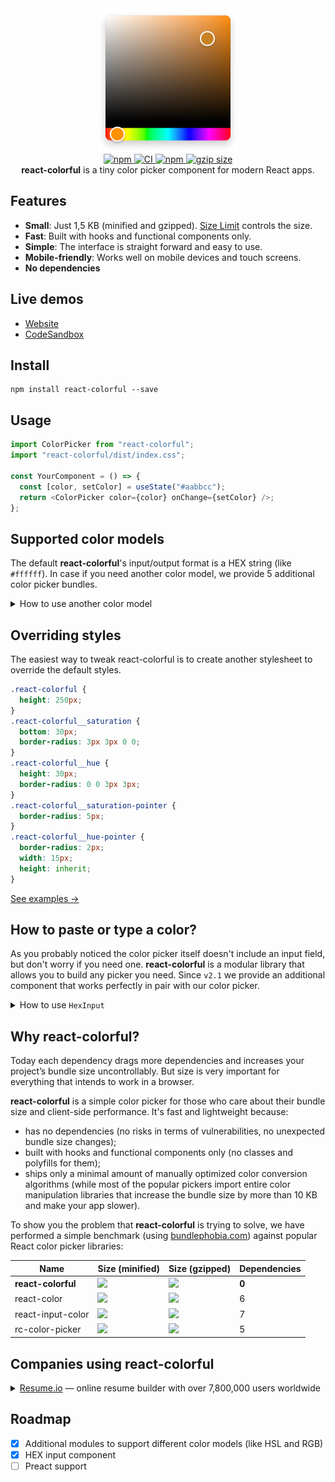 <div align="center">
  <a href="https://omgovich.github.io/react-colorful">
    <img src="demo/src/assets/design.png" width="224" height="230" alt="react-colorful" />
  </a>
</div>

<div align="center">
  <a href="https://npmjs.org/package/react-colorful">
    <img alt="npm" src="https://img.shields.io/npm/v/react-colorful.svg?labelColor=da248d&color=6ead0a" />
  </a>
  <a href="https://travis-ci.org/omgovich/react-colorful">
    <img alt="CI" src="https://img.shields.io/travis/omgovich/react-colorful/master.svg?branch=master&labelColor=da248d&color=6ead0a" />
  </a>
  <a href="https://npmjs.org/package/react-colorful">
    <img alt="npm" src="https://img.shields.io/david/omgovich/react-colorful.svg?labelColor=da248d&color=6ead0a">
  </a>
  <a href="https://bundlephobia.com/result?p=react-colorful">
    <img alt="gzip size" src="https://badgen.net/bundlephobia/minzip/react-colorful?labelColor=da248d&color=6ead0a">
  </a>
  
  
</div>

<div align="center">
  <strong>react-colorful</strong> is a tiny color picker component for modern React apps.
</div>

## Features

- **Small**: Just 1,5 KB (minified and gzipped). [Size Limit](https://github.com/ai/size-limit) controls the size.
- **Fast**: Built with hooks and functional components only.
- **Simple**: The interface is straight forward and easy to use.
- **Mobile-friendly**: Works well on mobile devices and touch screens.
- **No dependencies**

## Live demos

- [Website](https://omgovich.github.io/react-colorful)
- [CodeSandbox](https://codesandbox.io/s/react-colorful-demo-u5vwp)

## Install

```
npm install react-colorful --save
```

## Usage

```js
import ColorPicker from "react-colorful";
import "react-colorful/dist/index.css";

const YourComponent = () => {
  const [color, setColor] = useState("#aabbcc");
  return <ColorPicker color={color} onChange={setColor} />;
};
```

## Supported color models

The default **react-colorful**'s input/output format is a HEX string (like `#ffffff`). In case if you need another color model, we provide 5 additional color picker bundles.

<details>
  <summary>How to use another color model</summary>

#### Available pickers

| Import path                  | Value example                | Size (gzipped) |
| ---------------------------- | ---------------------------- | -------------- |
| `"react-colorful/rgb"`       | `{ r: 255, g: 255, b: 255 }` | ~1,4 KB        |
| `"react-colorful/rgbString"` | `"rgb(255, 255, 255)"`       | ~1,5 KB        |
| `"react-colorful/hsl"`       | `{ h: 0, s: 0, l: 100 }`     | ~1,2 KB        |
| `"react-colorful/hslString"` | `"hsl(0, 0%, 100%)"`         | ~1,3 KB        |
| `"react-colorful/hsv"`       | `{ h: 0, s: 0, v: 100 }`     | ~1,2 KB        |

#### Code example

```js
import RgbColorPicker from "react-colorful/rgb";
import "react-colorful/dist/index.css";

const YourComponent = () => {
  const [color, setColor] = useState({ r: 50, g: 100, b: 150 });
  return <RgbColorPicker color={color} onChange={setColor} />;
};
```

[Live demo →](https://codesandbox.io/s/react-colorful-rgb-o9q0t)

</details>

## Overriding styles

The easiest way to tweak react-colorful is to create another stylesheet to override the default styles.

```css
.react-colorful {
  height: 250px;
}
.react-colorful__saturation {
  bottom: 30px;
  border-radius: 3px 3px 0 0;
}
.react-colorful__hue {
  height: 30px;
  border-radius: 0 0 3px 3px;
}
.react-colorful__saturation-pointer {
  border-radius: 5px;
}
.react-colorful__hue-pointer {
  border-radius: 2px;
  width: 15px;
  height: inherit;
}
```

[See examples →](https://codesandbox.io/s/react-colorful-customization-demo-mq85z?file=/src/styles.css)

## How to paste or type a color?

As you probably noticed the color picker itself doesn't include an input field, but don't worry if you need one. **react-colorful** is a modular library that allows you to build any picker you need. Since `v2.1` we provide an additional component that works perfectly in pair with our color picker.

<details>
  <summary>How to use <code>HexInput</code></summary><br />

```diff
import ColorPicker from "react-colorful";
+import HexInput from "react-colorful/HexInput";
import "react-colorful/dist/index.css";

const YourComponent = () => {
  const [color, setColor] = useState("#aabbcc");
  return (
    <div>
      <ColorPicker color={color} onChange={setColor} />
+     <HexInput color={color} onChange={setColor} />
    </div>
  );
};
```

[Live demo →](https://codesandbox.io/s/react-colorful-hex-input-demo-0k2fx)

`HexInput` doesn't have any default styles, but accepts all properties that a regular `input` tag does (such as `className`, `placeholder` and `autoFocus`). That means you can place and modify this component as you like. Also, that allows you to combine the color picker and input in different ways.

By the way, `HexInput` is also minimalist-friendly — only 400 bytes gzipped.

</details>

## Why react-colorful?

Today each dependency drags more dependencies and increases your project’s bundle size uncontrollably. But size is very important for everything that intends to work in a browser.

**react-colorful** is a simple color picker for those who care about their bundle size and client-side performance. It's fast and lightweight because:

- has no dependencies (no risks in terms of vulnerabilities, no unexpected bundle size changes);
- built with hooks and functional components only (no classes and polyfills for them);
- ships only a minimal amount of manually optimized color conversion algorithms (while most of the popular pickers import entire color manipulation libraries that increase the bundle size by more than 10 KB and make your app slower).

To show you the problem that **react-colorful** is trying to solve, we have performed a simple benchmark (using [bundlephobia.com](https://bundlephobia.com)) against popular React color picker libraries:

| Name               | Size (minified)                                                                                                                    | Size (gzipped)                                                                                                                        | Dependencies |
| ------------------ | ---------------------------------------------------------------------------------------------------------------------------------- | ------------------------------------------------------------------------------------------------------------------------------------- | ------------ |
| **react-colorful** | [![](https://badgen.net/bundlephobia/min/react-colorful?color=6ead0a&label=)](https://bundlephobia.com/result?p=react-colorful)    | [![](https://badgen.net/bundlephobia/minzip/react-colorful?color=6ead0a&label=)](https://bundlephobia.com/result?p=react-colorful)    | **0**        |
| react-color        | [![](https://badgen.net/bundlephobia/min/react-color?color=red&label=)](https://bundlephobia.com/result?p=react-color)             | [![](https://badgen.net/bundlephobia/minzip/react-color?color=red&label=)](https://bundlephobia.com/result?p=react-color)             | 6            |
| react-input-color  | [![](https://badgen.net/bundlephobia/min/react-input-color?color=red&label=)](https://bundlephobia.com/result?p=react-input-color) | [![](https://badgen.net/bundlephobia/minzip/react-input-color?color=red&label=)](https://bundlephobia.com/result?p=react-input-color) | 7            |
| rc-color-picker    | [![](https://badgen.net/bundlephobia/min/rc-color-picker?color=red&label=)](https://bundlephobia.com/result?p=rc-color-picker)     | [![](https://badgen.net/bundlephobia/minzip/rc-color-picker?color=red&label=)](https://bundlephobia.com/result?p=rc-color-picker)     | 5            |

## Companies using react-colorful

<details>
  <summary><a href="https://resume.io">Resume.io</a> — online resume builder with over 7,800,000 users worldwide</summary>

  <a href="https://resume.io/">
    <img src="demo/src/assets/resume-io.png" width="873" alt="resume.io" />
  </a>
</details>

## Roadmap

- [x] Additional modules to support different color models (like HSL and RGB)
- [x] HEX input component
- [ ] Preact support
